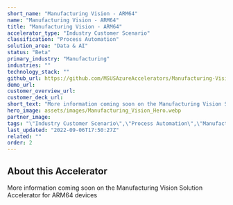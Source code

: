 ```yaml
---
short_name: "Manufacturing Vision - ARM64"
name: "Manufacturing Vision - ARM64"
title: "Manufacturing Vision - ARM64"
accelerator_type: "Industry Customer Scenario"
classification: "Process Automation"
solution_area: "Data & AI"
status: "Beta"
primary_industry: "Manufacturing"
industries: ""
technology_stack: ""
github_url: https://github.com/MSUSAzureAccelerators/Manufacturing-Vision-Solution-Accelerator-ARM64v8
demo_url: 
customer_overview_url: 
customer_deck_url: 
short_text: "More information coming soon on the Manufacturing Vision Solution Accelerator for ARM64 devices"
hero_image: assets/images/Manufacturing_Vision_Hero.webp
partner_image: 
tags: "\"Industry Customer Scenario\",\"Process Automation\",\"Manufacturing\",\"Data & AI\",\"Beta\""
last_updated: "2022-09-06T17:50:27Z"
related: ""
order: 2
---
```

## About this Accelerator

More information coming soon on the Manufacturing Vision Solution Accelerator for ARM64 devices